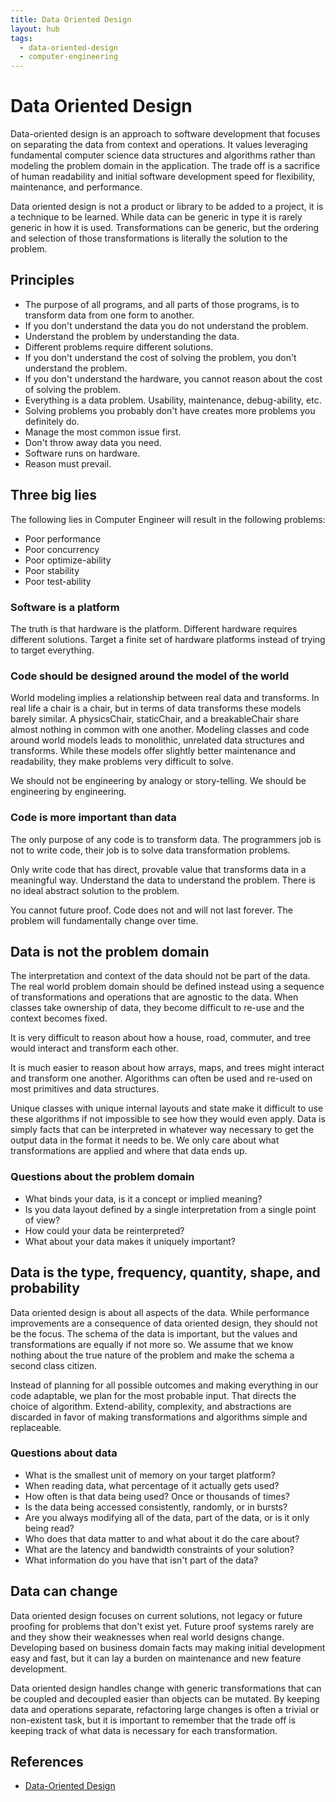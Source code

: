 ```yaml
---
title: Data Oriented Design
layout: hub
tags:
  - data-oriented-design
  - computer-engineering
---
```


# Data Oriented Design

Data-oriented design is an approach to software development that focuses on
separating the data from context and operations. It values leveraging
fundamental computer science data structures and algorithms rather than modeling
the problem domain in the application. The trade off is a sacrifice of human
readability and initial software development speed for flexibility, maintenance,
and performance.

Data oriented design is not a product or library to be added to a project, it is
a technique to be learned. While data can be generic in type it is rarely
generic in how it is used. Transformations can be generic, but the ordering and
selection of those transformations is literally the solution to the problem.

## Principles

- The purpose of all programs, and all parts of those programs, is to transform
  data from one form to another.
- If you don't understand the data you do not understand the problem.
- Understand the problem by understanding the data.
- Different problems require different solutions.
- If you don't understand the cost of solving the problem, you don't understand
  the problem.
- If you don't understand the hardware, you cannot reason about the cost of
  solving the problem.
- Everything is a data problem. Usability, maintenance, debug-ability, etc.
- Solving problems you probably don't have creates more problems you definitely
  do.
- Manage the most common issue first.
- Don't throw away data you need.
- Software runs on hardware.
- Reason must prevail.

## Three big lies

The following lies in Computer Engineer will result in the following problems:

- Poor performance
- Poor concurrency
- Poor optimize-ability
- Poor stability
- Poor test-ability

### Software is a platform

The truth is that hardware is the platform. Different hardware requires
different solutions. Target a finite set of hardware platforms instead of trying
to target everything.

### Code should be designed around the model of the world

World modeling implies a relationship between real data and transforms. In real
life a chair is a chair, but in terms of data transforms these models barely
similar. A physicsChair, staticChair, and a breakableChair share almost nothing
in common with one another. Modeling classes and code around world models leads
to monolithic, unrelated data structures and transforms. While these models
offer slightly better maintenance and readability, they make problems very
difficult to solve.

We should not be engineering by analogy or story-telling. We should be
engineering by engineering.

### Code is more important than data

The only purpose of any code is to transform data. The programmers job is not to
write code, their job is to solve data transformation problems.

Only write code that has direct, provable value that transforms data in a
meaningful way. Understand the data to understand the problem. There is no ideal
abstract solution to the problem.

You cannot future proof. Code does not and will not last forever. The problem
will fundamentally change over time.

## Data is not the problem domain

The interpretation and context of the data should not be part of the data. The
real world problem domain should be defined instead using a sequence of
transformations and operations that are agnostic to the data. When classes take
ownership of data, they become difficult to re-use and the context becomes
fixed.

It is very difficult to reason about how a house, road, commuter, and tree would
interact and transform each other.

It is much easier to reason about how arrays, maps, and trees might interact and
transform one another. Algorithms can often be used and re-used on most
primitives and data structures.

Unique classes with unique internal layouts and state make it difficult to use
these algorithms if not impossible to see how they would even apply. Data is
simply facts that can be interpreted in whatever way necessary to get the output
data in the format it needs to be. We only care about what transformations are
applied and where that data ends up.

### Questions about the problem domain

- What binds your data, is it a concept or implied meaning?
- Is you data layout defined by a single interpretation from a single point of
  view?
- How could your data be reinterpreted?
- What about your data makes it uniquely important?

## Data is the type, frequency, quantity, shape, and probability

Data oriented design is about all aspects of the data. While performance
improvements are a consequence of data oriented design, they should not be the
focus. The schema of the data is important, but the values and transformations
are equally if not more so. We assume that we know nothing about the true nature
of the problem and make the schema a second class citizen.

Instead of planning for all possible outcomes and making everything in our code
adaptable, we plan for the most probable input. That directs the choice of
algorithm. Extend-ability, complexity, and abstractions are discarded in favor
of making transformations and algorithms simple and replaceable.

### Questions about data

- What is the smallest unit of memory on your target platform?
- When reading data, what percentage of it actually gets used?
- How often is that data being used? Once or thousands of times?
- Is the data being accessed consistently, randomly, or in bursts?
- Are you always modifying all of the data, part of the data, or is it only
  being read?
- Who does that data matter to and what about it do the care about?
- What are the latency and bandwidth constraints of your solution?
- What information do you have that isn't part of the data?

## Data can change

Data oriented design focuses on current solutions, not legacy or future proofing
for problems that don't exist yet. Future proof systems rarely are and they show
their weaknesses when real world designs change. Developing based on business
domain facts may making initial development easy and fast, but it can lay a
burden on maintenance and new feature development.

Data oriented design handles change with generic transformations that can be
coupled and decoupled easier than objects can be mutated. By keeping data and
operations separate, refactoring large changes is often a trivial or
non-existent task, but it is important to remember that the trade off is keeping
track of what data is necessary for each transformation.

## References

- [Data-Oriented Design](/reference/Data-Oriented-Design)
